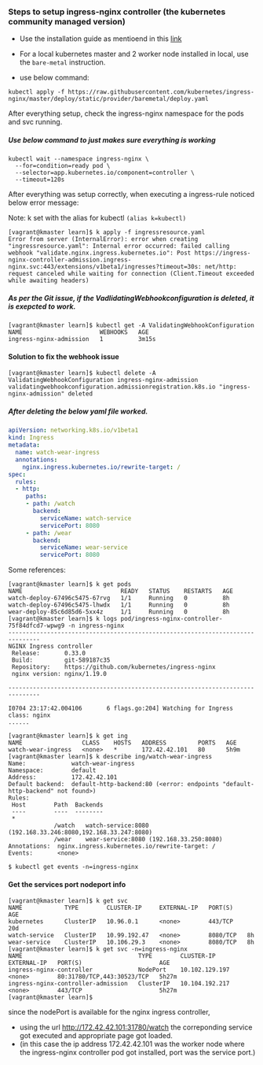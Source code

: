 ### Steps to setup ingress-nginx controller (the kubernetes community managed version)

- Use the installation guide as mentioend in this [link](https://kubernetes.github.io/ingress-nginx/deploy/#provider-specific-steps)

- For a local kubernetes master and 2 worker node installed in local, use the `bare-metal` instruction.

- use below command:
```
kubectl apply -f https://raw.githubusercontent.com/kubernetes/ingress-nginx/master/deploy/static/provider/baremetal/deploy.yaml
```

After everything setup, check the ingress-nginx namespace for the pods and svc running.

##### Use below command to just makes sure everything is working

```
kubectl wait --namespace ingress-nginx \
  --for=condition=ready pod \
  --selector=app.kubernetes.io/component=controller \
  --timeout=120s
```  

After everything was setup correctly, when executing a ingress-rule noticed below error message:

Note: k set with the alias for kubectl `(alias k=kubectl)`

```
[vagrant@kmaster learn]$ k apply -f ingressresource.yaml
Error from server (InternalError): error when creating "ingressresource.yaml": Internal error occurred: failed calling webhook "validate.nginx.ingress.kubernetes.io": Post https://ingress-nginx-controller-admission.ingress-nginx.svc:443/extensions/v1beta1/ingresses?timeout=30s: net/http: request canceled while waiting for connection (Client.Timeout exceeded while awaiting headers)
```
##### As per the Git issue, if the VadlidatingWebhookconfiguration is deleted, it is exepcted to work.
```
[vagrant@kmaster learn]$ kubectl get -A ValidatingWebhookConfiguration
NAME                      WEBHOOKS   AGE
ingress-nginx-admission   1          3m15s
```

#### Solution to fix the webhook issue
```
[vagrant@kmaster learn]$ kubectl delete -A ValidatingWebhookConfiguration ingress-nginx-admission
validatingwebhookconfiguration.admissionregistration.k8s.io "ingress-nginx-admission" deleted
```

##### After deleting the below yaml file worked.
```yaml
apiVersion: networking.k8s.io/v1beta1
kind: Ingress
metadata:
  name: watch-wear-ingress
  annotations:
    nginx.ingress.kubernetes.io/rewrite-target: /
spec:
  rules:
  - http:
     paths:
     - path: /watch
       backend:
         serviceName: watch-service
         servicePort: 8080
     - path: /wear
       backend:
         serviceName: wear-service
         servicePort: 8080

```

Some references:
 ```
 [vagrant@kmaster learn]$ k get pods
NAME                            READY   STATUS    RESTARTS   AGE
watch-deploy-67496c5475-67rvg   1/1     Running   0          8h
watch-deploy-67496c5475-lhwdx   1/1     Running   0          8h
wear-deploy-85c6d85d6-5xx4z     1/1     Running   0          8h
[vagrant@kmaster learn]$ k logs pod/ingress-nginx-controller-75f84dfcd7-wpwg9 -n ingress-nginx
-------------------------------------------------------------------------------
NGINX Ingress controller
  Release:       0.33.0
  Build:         git-589187c35
  Repository:    https://github.com/kubernetes/ingress-nginx
  nginx version: nginx/1.19.0

-------------------------------------------------------------------------------

I0704 23:17:42.004106       6 flags.go:204] Watching for Ingress class: nginx
......

 ```
 
 ```
 [vagrant@kmaster learn]$ k get ing
NAME                 CLASS    HOSTS   ADDRESS         PORTS   AGE
watch-wear-ingress   <none>   *       172.42.42.101   80      5h9m
[vagrant@kmaster learn]$ k describe ing/watch-wear-ingress
Name:             watch-wear-ingress
Namespace:        default
Address:          172.42.42.101
Default backend:  default-http-backend:80 (<error: endpoints "default-http-backend" not found>)
Rules:
  Host        Path  Backends
  ----        ----  --------
  *
              /watch   watch-service:8080 (192.168.33.246:8080,192.168.33.247:8080)
              /wear    wear-service:8080 (192.168.33.250:8080)
Annotations:  nginx.ingress.kubernetes.io/rewrite-target: /
Events:       <none>
```

```
$ kubectl get events -n=ingress-nginx
```
#### Get the  services port nodeport info
```
[vagrant@kmaster learn]$ k get svc
NAME            TYPE        CLUSTER-IP     EXTERNAL-IP   PORT(S)    AGE
kubernetes      ClusterIP   10.96.0.1      <none>        443/TCP    20d
watch-service   ClusterIP   10.99.192.47   <none>        8080/TCP   8h
wear-service    ClusterIP   10.106.29.3    <none>        8080/TCP   8h
[vagrant@kmaster learn]$ k get svc -n=ingress-nginx
NAME                                 TYPE        CLUSTER-IP       EXTERNAL-IP   PORT(S)                      AGE
ingress-nginx-controller             NodePort    10.102.129.197   <none>        80:31780/TCP,443:30523/TCP   5h27m
ingress-nginx-controller-admission   ClusterIP   10.104.192.217   <none>        443/TCP                      5h27m
[vagrant@kmaster learn]$

```

since the nodePort is available for the nginx ingress controller,
  - using the url http://172.42.42.101:31780/watch the correponding service got executed and appropriate page got loaded.
  - (in this case the ip address 172.42.42.101 was the worker node where the ingress-nginx controller pod got installed, port was the service port.)


